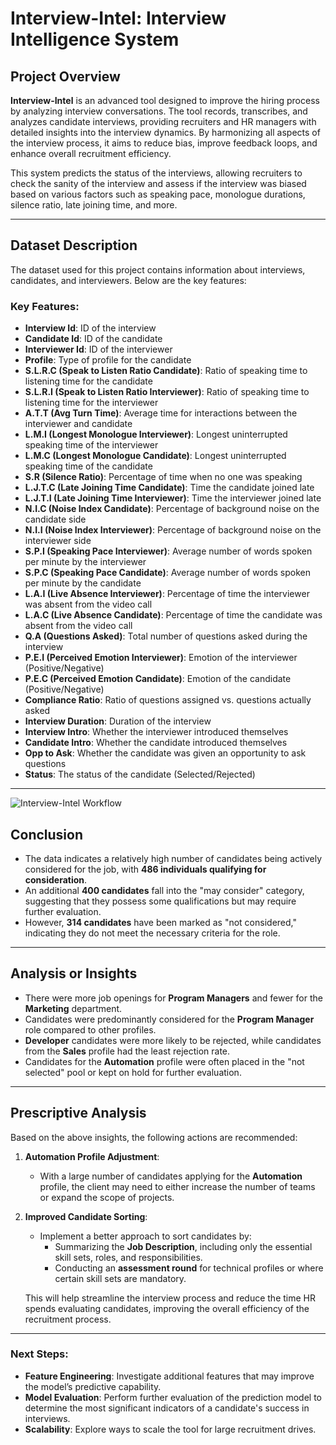 # Interview-Intel: Interview Intelligence System

## Project Overview

**Interview-Intel** is an advanced tool designed to improve the hiring process by analyzing interview conversations. The tool records, transcribes, and analyzes candidate interviews, providing recruiters and HR managers with detailed insights into the interview dynamics. By harmonizing all aspects of the interview process, it aims to reduce bias, improve feedback loops, and enhance overall recruitment efficiency.

This system predicts the status of the interviews, allowing recruiters to check the sanity of the interview and assess if the interview was biased based on various factors such as speaking pace, monologue durations, silence ratio, late joining time, and more.

---

## Dataset Description

The dataset used for this project contains information about interviews, candidates, and interviewers. Below are the key features:

### Key Features:

- **Interview Id**: ID of the interview
- **Candidate Id**: ID of the candidate
- **Interviewer Id**: ID of the interviewer
- **Profile**: Type of profile for the candidate
- **S.L.R.C (Speak to Listen Ratio Candidate)**: Ratio of speaking time to listening time for the candidate
- **S.L.R.I (Speak to Listen Ratio Interviewer)**: Ratio of speaking time to listening time for the interviewer
- **A.T.T (Avg Turn Time)**: Average time for interactions between the interviewer and candidate
- **L.M.I (Longest Monologue Interviewer)**: Longest uninterrupted speaking time of the interviewer
- **L.M.C (Longest Monologue Candidate)**: Longest uninterrupted speaking time of the candidate
- **S.R (Silence Ratio)**: Percentage of time when no one was speaking
- **L.J.T.C (Late Joining Time Candidate)**: Time the candidate joined late
- **L.J.T.I (Late Joining Time Interviewer)**: Time the interviewer joined late
- **N.I.C (Noise Index Candidate)**: Percentage of background noise on the candidate side
- **N.I.I (Noise Index Interviewer)**: Percentage of background noise on the interviewer side
- **S.P.I (Speaking Pace Interviewer)**: Average number of words spoken per minute by the interviewer
- **S.P.C (Speaking Pace Candidate)**: Average number of words spoken per minute by the candidate
- **L.A.I (Live Absence Interviewer)**: Percentage of time the interviewer was absent from the video call
- **L.A.C (Live Absence Candidate)**: Percentage of time the candidate was absent from the video call
- **Q.A (Questions Asked)**: Total number of questions asked during the interview
- **P.E.I (Perceived Emotion Interviewer)**: Emotion of the interviewer (Positive/Negative)
- **P.E.C (Perceived Emotion Candidate)**: Emotion of the candidate (Positive/Negative)
- **Compliance Ratio**: Ratio of questions assigned vs. questions actually asked
- **Interview Duration**: Duration of the interview
- **Interview Intro**: Whether the interviewer introduced themselves
- **Candidate Intro**: Whether the candidate introduced themselves
- **Opp to Ask**: Whether the candidate was given an opportunity to ask questions
- **Status**: The status of the candidate (Selected/Rejected)

---

![Interview-Intel Workflow](attachment:1ea0f0ad-364a-4510-8b66-1e000569fb7c.png)

## Conclusion

- The data indicates a relatively high number of candidates being actively considered for the job, with **486 individuals qualifying for consideration**.
- An additional **400 candidates** fall into the "may consider" category, suggesting that they possess some qualifications but may require further evaluation.
- However, **314 candidates** have been marked as "not considered," indicating they do not meet the necessary criteria for the role.

---

## Analysis or Insights

- There were more job openings for **Program Managers** and fewer for the **Marketing** department.
- Candidates were predominantly considered for the **Program Manager** role compared to other profiles.
- **Developer** candidates were more likely to be rejected, while candidates from the **Sales** profile had the least rejection rate.
- Candidates for the **Automation** profile were often placed in the "not selected" pool or kept on hold for further evaluation.

---

## Prescriptive Analysis

Based on the above insights, the following actions are recommended:

1. **Automation Profile Adjustment**:
   - With a large number of candidates applying for the **Automation** profile, the client may need to either increase the number of teams or expand the scope of projects.
   
2. **Improved Candidate Sorting**:
   - Implement a better approach to sort candidates by:
     - Summarizing the **Job Description**, including only the essential skill sets, roles, and responsibilities.
     - Conducting an **assessment round** for technical profiles or where certain skill sets are mandatory.
   
   This will help streamline the interview process and reduce the time HR spends evaluating candidates, improving the overall efficiency of the recruitment process.

---

### Next Steps:

- **Feature Engineering**: Investigate additional features that may improve the model’s predictive capability.
- **Model Evaluation**: Perform further evaluation of the prediction model to determine the most significant indicators of a candidate's success in interviews.
- **Scalability**: Explore ways to scale the tool for large recruitment drives.
